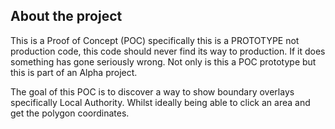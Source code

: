 ## About the project
This is a Proof of Concept (POC) specifically this is a PROTOTYPE not production code, this code should never find its way to production. 
If it does something has gone seriously wrong. Not only is this a POC prototype but this is part of an Alpha project.

The goal of this POC is to discover a way to show boundary overlays specifically Local Authority. Whilst ideally being able to click an area and get the polygon coordinates. 